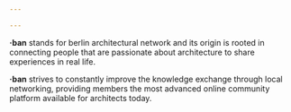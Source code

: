 ```yaml
---

---
```

**<span class="font-logo text-red-600">&middot;ban</span>** stands for berlin architectural network and its origin is rooted in connecting people that are passionate about architecture to share experiences in real life.

**<span class="font-logo text-red-600">&middot;ban</span>** strives to constantly improve the knowledge exchange through local networking, providing members the most advanced online community platform available for architects today.